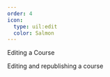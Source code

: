 ```yaml
---
order: 4
icon: 
  type: uil:edit
  color: Salmon
---
```

Editing a Course

Editing and republishing a course